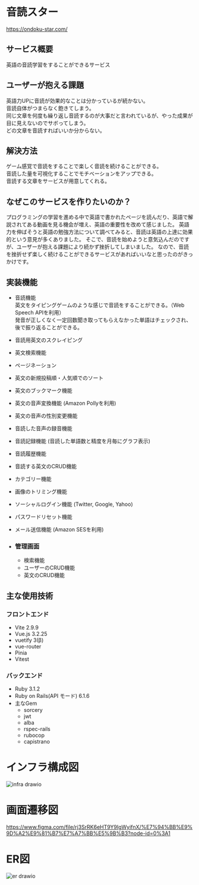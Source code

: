 # 音読スター
https://ondoku-star.com/

## サービス概要
英語の音読学習をすることができるサービス

## ユーザーが抱える課題
英語力UPに音読が効果的なことは分かっているが続かない。  
音読自体がつまらなく飽きてしまう。  
同じ文章を何度も繰り返し音読するのが大事だと言われているが、やった成果が目に見えないのでサボってしまう。  
どの文章を音読すればいいか分からない。  

## 解決方法
ゲーム感覚で音読をすることで楽しく音読を続けることができる。  
音読した量を可視化することでモチベーションをアップできる。  
音読する文章をサービスが用意してくれる。 

## なぜこのサービスを作りたいのか？
プログラミングの学習を進める中で英語で書かれたページを読んだり、英語で解説されてある動画を見る機会が増え、英語の重要性を改めて感じました。
英語力を伸ばそうと英語の勉強方法について調べてみると、音読は英語の上達に効果的という意見が多くありました。
そこで、音読を始めようと意気込んだのですが、ユーザーが抱える課題により続かず挫折してしまいました。
なので、音読を挫折せず楽しく続けることができるサービスがあればいいなと思ったのがきっかけです。

## 実装機能
  - 音読機能  
    英文をタイピングゲームのような感じで音読をすることができる。（Web Speech APIを利用）  
    発音が正しくなく一定回数聞き取ってもらえなかった単語はチェックされ、後で振り返ることができる。
  - 音読用英文のスクレイピング
  - 英文検索機能  
  - ページネーション 
  - 英文の新規投稿順・人気順でのソート
  - 英文のブックマーク機能
  - 英文の音声変換機能 (Amazon Pollyを利用) 
  - 英文の音声の性別変更機能
  - 音読した音声の録音機能
  - 音読記録機能 (音読した単語数と精度を月毎にグラフ表示) 
  - 音読履歴機能
  - 音読する英文のCRUD機能 
  - カテゴリー機能　
  - 画像のトリミング機能
  - ソーシャルログイン機能 (Twitter, Google, Yahoo) 
  - パスワードリセット機能
  - メール送信機能 (Amazon SESを利用)

- ### 管理画面
  - 検索機能
  - ユーザーのCRUD機能 
  - 英文のCRUD機能 

## 主な使用技術
### フロントエンド
- Vite 2.9.9  
- Vue.js 3.2.25  
- vuetify 3(β)  
- vue-router  
- Pinia  
- Vitest  
### バックエンド
- Ruby 3.1.2  
- Ruby on Rails(API モード) 6.1.6  
- 主なGem
  - sorcery  
  - jwt  
  - alba  
  - rspec-rails  
  - rubocop  
  - capistrano  


# インフラ構成図
![infra drawio](https://user-images.githubusercontent.com/97337735/191248071-f07cfff5-5234-4c50-a5c8-bfeccb002f2a.png)

# 画面遷移図
https://www.figma.com/file/rj3SrRK6eHT9Y9IgWyifnX/%E7%94%BB%E9%9D%A2%E9%81%B7%E7%A7%BB%E5%9B%B3?node-id=0%3A1

# ER図
![er drawio](https://user-images.githubusercontent.com/97337735/201737676-6b14330b-16ec-4d54-a4d6-0a3cd9b6bf9b.png)
